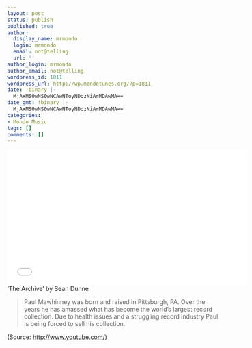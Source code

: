 ```yaml
---
layout: post
status: publish
published: true
author:
  display_name: mrmondo
  login: mrmondo
  email: not@telling
  url: ''
author_login: mrmondo
author_email: not@telling
wordpress_id: 1811
wordpress_url: http://wp.mondotunes.org/?p=1811
date: !binary |-
  MjAxMS0wNS0wNCAwNToyNDozNiArMDAwMA==
date_gmt: !binary |-
  MjAxMS0wNS0wNCAwNToyNDozNiArMDAwMA==
categories:
- Mondo Music
tags: []
comments: []
---
```

<iframe width="560" height="315" src="//www.youtube.com/embed/uBLuMVOr3nw" frameborder="0"> </iframe>
&#8216;The Archive&#8217; by Sean Dunne
<blockquote>
Paul Mawhinney was born and raised in Pittsburgh, PA. Over the years he  has amassed what has become the world&#8217;s largest record collection. Due  to health issues and a struggling record industry Paul is being forced  to sell his collection.
</blockquote>
<div class="attribution">(<span>Source:</span> <a href="http://www.youtube.com/">http://www.youtube.com/</a>)</div>
